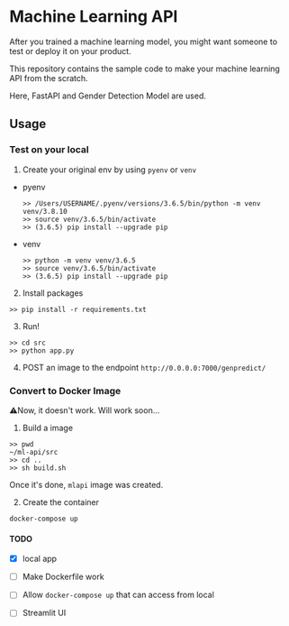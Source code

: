 # Machine Learning API
After you trained a machine learning model,
you might want someone to test or deploy it on your product. 

This repository contains the sample code to make your machine learning API from the scratch. 

Here, FastAPI and Gender Detection Model are used. 

## Usage 
### Test on your local 
1. Create your original env by using `pyenv` or `venv`
- pyenv
  ```
  >> /Users/USERNAME/.pyenv/versions/3.6.5/bin/python -m venv venv/3.8.10
  >> source venv/3.6.5/bin/activate
  >> (3.6.5) pip install --upgrade pip
  ```
- venv
  ```
  >> python -m venv venv/3.6.5
  >> source venv/3.6.5/bin/activate
  >> (3.6.5) pip install --upgrade pip
  ```
2. Install packages
```
>> pip install -r requirements.txt
```

3. Run!
```
>> cd src
>> python app.py
```

4. POST an image to the endpoint `http://0.0.0.0:7000/genpredict/`

### Convert to Docker Image
⚠️Now, it doesn't work. Will work soon...
1. Build a image 
```
>> pwd
~/ml-api/src
>> cd ..
>> sh build.sh
```
Once it's done, `mlapi` image was created. 

2. Create the container
```
docker-compose up
```

#### TODO
- [x] local app 
- [ ] Make Dockerfile work 
- [ ] Allow `docker-compose up` that can access from local
- [ ] Streamlit UI 

